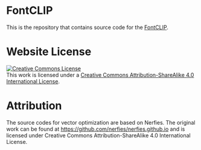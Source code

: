 # FontCLIP

This is the repository that contains source code for the [FontCLIP](https://yukistavailable/FontCLIP).

# Website License
<a rel="license" href="http://creativecommons.org/licenses/by-sa/4.0/"><img alt="Creative Commons License" style="border-width:0" src="https://i.creativecommons.org/l/by-sa/4.0/88x31.png" /></a><br />This work is licensed under a <a rel="license" href="http://creativecommons.org/licenses/by-sa/4.0/">Creative Commons Attribution-ShareAlike 4.0 International License</a>.

# Attribution
The source codes for vector optimization are based on Nerfies. The original work can be found at https://github.com/nerfies/nerfies.github.io and is licensed under Creative Commons Attribution-ShareAlike 4.0 International License.